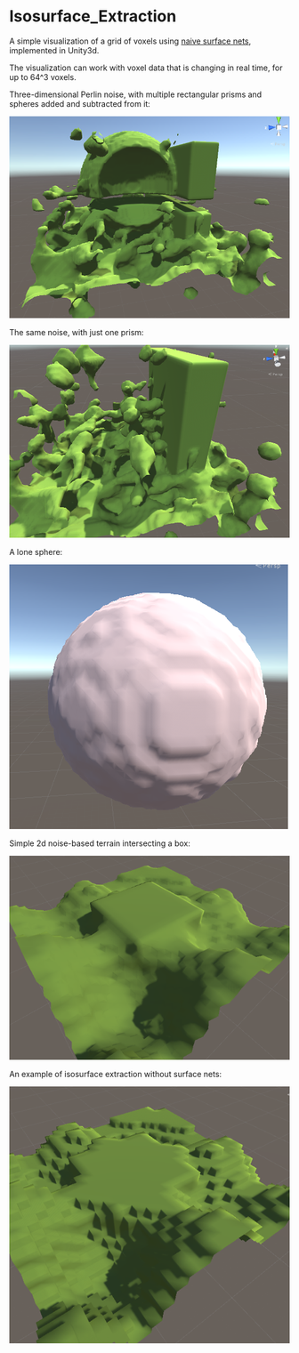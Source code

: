 # Isosurface_Extraction

A simple visualization of a grid of voxels using [naive surface nets](https://en.wikipedia.org/wiki/Isosurface#Surface_Nets), implemented in Unity3d.

The visualization can work with voxel data that is changing in real time, for up to 64^3 voxels.

Three-dimensional Perlin noise, with multiple rectangular prisms and spheres added and subtracted from it:

![5](Images/Unity_2019-09-09_05-26-51.png)

The same noise, with just one prism:

![4](Images/Unity_2019-09-09_03-12-00.png)

A lone sphere:

![1](Images/Unity_2019-09-06_02-33-29.png)

Simple 2d noise-based terrain intersecting a box:

![2](Images/Unity_2019-09-06_16-21-29.png)

An example of isosurface extraction without surface nets:

![3](Images/Unity_2019-09-06_16-43-29.png)




